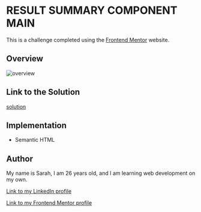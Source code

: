 # RESULT SUMMARY COMPONENT MAIN 

This is a challenge completed using the [Frontend Mentor](https://www.frontendmentor.io?ref=challenge) website.

## Overview

![overview]()

## Link to the Solution

[solution]()

## Implementation

- Semantic HTML


## Author

My name is Sarah, I am 26 years old, and I am learning web development on my own.

[Link to my LinkedIn profile](https://www.linkedin.com/in/sarah-bourgeois-a4a098243/)

[Link to my Frontend Mentor profile](https://www.frontendmentor.io/profile/Sarah2511)
